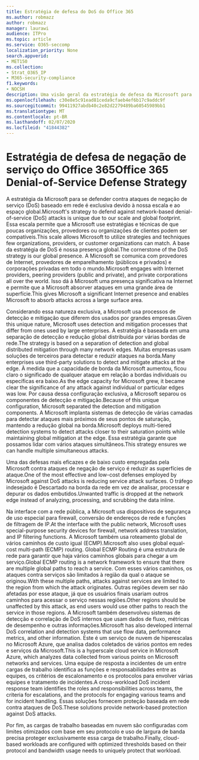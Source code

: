 ```yaml
---
title: Estratégia de defesa do DoS do Office 365
ms.author: robmazz
author: robmazz
manager: laurawi
audience: ITPro
ms.topic: article
ms.service: O365-seccomp
localization_priority: None
search.appverid:
- MET150
ms.collection:
- Strat_O365_IP
- M365-security-compliance
f1.keywords:
- NOCSH
description: Uma visão geral da estratégia de defesa da Microsoft para ataques de negação de serviço (DoS).
ms.openlocfilehash: c30e8e5c91ead81ceda9cfaeb4ef6b17c9addc9f
ms.sourcegitcommit: 99411927abdb40c2e82d2279489ba60545989bb1
ms.translationtype: MT
ms.contentlocale: pt-BR
ms.lasthandoff: 02/07/2020
ms.locfileid: "41844382"
---
```

# <a name="office-365-denial-of-service-defense-strategy"></a><span data-ttu-id="e111f-103">Estratégia de defesa de negação de serviço do Office 365</span><span class="sxs-lookup"><span data-stu-id="e111f-103">Office 365 Denial-of-Service Defense Strategy</span></span>

<span data-ttu-id="e111f-104">A estratégia da Microsoft para se defender contra ataques de negação de serviço (DoS) baseado em rede é exclusiva devido à nossa escala e ao espaço global.</span><span class="sxs-lookup"><span data-stu-id="e111f-104">Microsoft's strategy to defend against network-based denial-of-service (DoS) attacks is unique due to our scale and global footprint.</span></span> <span data-ttu-id="e111f-105">Essa escala permite que a Microsoft use estratégias e técnicas de que poucas organizações, provedores ou organizações de clientes podem ser compatíveis.</span><span class="sxs-lookup"><span data-stu-id="e111f-105">This scale allows Microsoft to utilize strategies and techniques few organizations, providers, or customer organizations can match.</span></span> <span data-ttu-id="e111f-106">A base da estratégia de DoS é nossa presença global.</span><span class="sxs-lookup"><span data-stu-id="e111f-106">The cornerstone of the DoS strategy is our global presence.</span></span> <span data-ttu-id="e111f-107">A Microsoft se comunica com provedores de Internet, provedores de emparelhamento (públicos e privados) e corporações privadas em todo o mundo.</span><span class="sxs-lookup"><span data-stu-id="e111f-107">Microsoft engages with Internet providers, peering providers (public and private), and private corporations all over the world.</span></span> <span data-ttu-id="e111f-108">Isso dá à Microsoft uma presença significativa na Internet e permite que a Microsoft absorver ataques em uma grande área de superfície.</span><span class="sxs-lookup"><span data-stu-id="e111f-108">This gives Microsoft a significant Internet presence and enables Microsoft to absorb attacks across a large surface area.</span></span>

<span data-ttu-id="e111f-109">Considerando essa natureza exclusiva, a Microsoft usa processos de detecção e mitigação que diferem dos usados por grandes empresas.</span><span class="sxs-lookup"><span data-stu-id="e111f-109">Given this unique nature, Microsoft uses detection and mitigation processes that differ from ones used by large enterprises.</span></span> <span data-ttu-id="e111f-110">A estratégia é baseada em uma separação de detecção e redução global distribuída por várias bordas de rede.</span><span class="sxs-lookup"><span data-stu-id="e111f-110">The strategy is based on a separation of detection and global distributed mitigation through many network edges.</span></span> <span data-ttu-id="e111f-111">Muitas empresas usam soluções de terceiros para detectar e reduzir ataques na borda.</span><span class="sxs-lookup"><span data-stu-id="e111f-111">Many enterprises use third-party solutions to detect and mitigate attacks at the edge.</span></span> <span data-ttu-id="e111f-112">À medida que a capacidade de borda da Microsoft aumentou, ficou claro o significado de qualquer ataque em relação a bordas individuais ou específicas era baixo.</span><span class="sxs-lookup"><span data-stu-id="e111f-112">As the edge capacity for Microsoft grew, it became clear the significance of any attack against individual or particular edges was low.</span></span> <span data-ttu-id="e111f-113">Por causa dessa configuração exclusiva, a Microsoft separou os componentes de detecção e mitigação.</span><span class="sxs-lookup"><span data-stu-id="e111f-113">Because of this unique configuration, Microsoft separated the detection and mitigation components.</span></span> <span data-ttu-id="e111f-114">A Microsoft implanta sistemas de detecção de várias camadas para detectar ataques mais próximos de seus pontos de saturação, mantendo a redução global na borda.</span><span class="sxs-lookup"><span data-stu-id="e111f-114">Microsoft deploys multi-tiered detection systems to detect attacks closer to their saturation points while maintaining global mitigation at the edge.</span></span> <span data-ttu-id="e111f-115">Essa estratégia garante que possamos lidar com vários ataques simultâneos.</span><span class="sxs-lookup"><span data-stu-id="e111f-115">This strategy ensures we can handle multiple simultaneous attacks.</span></span>

<span data-ttu-id="e111f-116">Uma das defesas mais eficazes e de baixo custo empregadas pela Microsoft contra ataques de negação de serviço é reduzir as superfícies de ataque.</span><span class="sxs-lookup"><span data-stu-id="e111f-116">One of the most effective and low-cost defenses employed by Microsoft against DoS attacks is reducing service attack surfaces.</span></span> <span data-ttu-id="e111f-117">O tráfego indesejado é Descartado na borda da rede em vez de analisar, processar e depurar os dados embutidos.</span><span class="sxs-lookup"><span data-stu-id="e111f-117">Unwanted traffic is dropped at the network edge instead of analyzing, processing, and scrubbing the data inline.</span></span>

<span data-ttu-id="e111f-118">Na interface com a rede pública, a Microsoft usa dispositivos de segurança de uso especial para firewall, conversão de endereços de rede e funções de filtragem de IP.</span><span class="sxs-lookup"><span data-stu-id="e111f-118">At the interface with the public network, Microsoft uses special-purpose security devices for firewall, network address translation, and IP filtering functions.</span></span> <span data-ttu-id="e111f-119">A Microsoft também usa roteamento global de vários caminhos de custo igual (ECMP).</span><span class="sxs-lookup"><span data-stu-id="e111f-119">Microsoft also uses global equal-cost multi-path (ECMP) routing.</span></span> <span data-ttu-id="e111f-120">Global ECMP Routing é uma estrutura de rede para garantir que haja vários caminhos globais para chegar a um serviço.</span><span class="sxs-lookup"><span data-stu-id="e111f-120">Global ECMP routing is a network framework to ensure that there are multiple global paths to reach a service.</span></span> <span data-ttu-id="e111f-121">Com esses vários caminhos, os ataques contra serviços são limitados à região da qual o ataque se originou.</span><span class="sxs-lookup"><span data-stu-id="e111f-121">With these multiple paths, attacks against services are limited to the region from which the attack originates.</span></span> <span data-ttu-id="e111f-122">Outras regiões devem ser não afetadas por esse ataque, já que os usuários finais usariam outros caminhos para acessar o serviço nessas regiões.</span><span class="sxs-lookup"><span data-stu-id="e111f-122">Other regions should be unaffected by this attack, as end users would use other paths to reach the service in those regions.</span></span> <span data-ttu-id="e111f-123">A Microsoft também desenvolveu sistemas de detecção e correlação de DoS internos que usam dados de fluxo, métricas de desempenho e outras informações.</span><span class="sxs-lookup"><span data-stu-id="e111f-123">Microsoft has also developed internal DoS correlation and detection systems that use flow data, performance metrics, and other information.</span></span> <span data-ttu-id="e111f-124">Este é um serviço de nuvem de hiperescalas no Microsoft Azure, que analisa dados coletados de vários pontos em redes e serviços da Microsoft.</span><span class="sxs-lookup"><span data-stu-id="e111f-124">This is a hyperscale cloud service in Microsoft Azure, which analyzes data collected from various points on Microsoft networks and services.</span></span> <span data-ttu-id="e111f-125">Uma equipe de resposta a incidentes de um entre cargas de trabalho identifica as funções e responsabilidades entre as equipes, os critérios de escalonamento e os protocolos para envolver várias equipes e tratamento de incidentes.</span><span class="sxs-lookup"><span data-stu-id="e111f-125">A cross-workload DoS incident response team identifies the roles and responsibilities across teams, the criteria for escalations, and the protocols for engaging various teams and for incident handling.</span></span> <span data-ttu-id="e111f-126">Essas soluções fornecem proteção baseada em rede contra ataques de DoS.</span><span class="sxs-lookup"><span data-stu-id="e111f-126">These solutions provide network-based protection against DoS attacks.</span></span>

<span data-ttu-id="e111f-127">Por fim, as cargas de trabalho baseadas em nuvem são configuradas com limites otimizados com base em seu protocolo e uso de largura de banda precisa proteger exclusivamente essa carga de trabalho.</span><span class="sxs-lookup"><span data-stu-id="e111f-127">Finally, cloud-based workloads are configured with optimized thresholds based on their protocol and bandwidth usage needs to uniquely protect that workload.</span></span>
